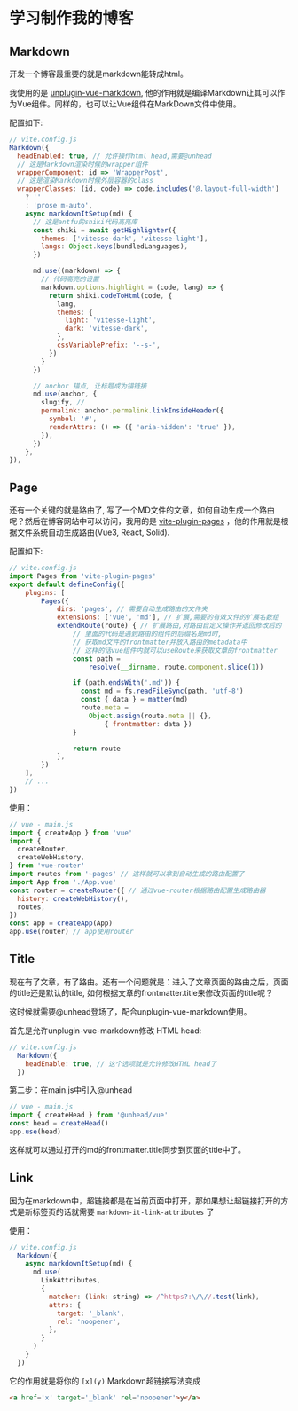 # 学习制作我的博客

## Markdown

开发一个博客最重要的就是markdown能转成html。

我使用的是 [unplugin-vue-markdown](https://github.com/unplugin/unplugin-vue-markdown), 他的作用就是编译Markdown让其可以作为Vue组件。同样的，也可以让Vue组件在MarkDown文件中使用。

配置如下: 

```js
// vite.config.js
Markdown({
  headEnabled: true, // 允许操作html head,需要@unhead
  // 这是Markdown渲染时候的wrapper组件
  wrapperComponent: id => 'WrapperPost',
  // 这是渲染Markdown时候外层容器的class
  wrapperClasses: (id, code) => code.includes('@.layout-full-width')
    ? ''
    : 'prose m-auto',
    async markdownItSetup(md) {
      // 这是antfu的shiki代码高亮库
      const shiki = await getHighlighter({
        themes: ['vitesse-dark', 'vitesse-light'],
        langs: Object.keys(bundledLanguages),
      })

      md.use((markdown) => {
        // 代码高亮的设置
        markdown.options.highlight = (code, lang) => {
          return shiki.codeToHtml(code, {
            lang,
            themes: {
              light: 'vitesse-light',
              dark: 'vitesse-dark',
            },
            cssVariablePrefix: '--s-',
          })
        }
      })

      // anchor 锚点, 让标题成为锚链接
      md.use(anchor, {
        slugify, // 
        permalink: anchor.permalink.linkInsideHeader({
          symbol: '#',
          renderAttrs: () => ({ 'aria-hidden': 'true' }),
        }),
      })
    },
}),
```

## Page

还有一个关键的就是路由了, 写了一个MD文件的文章，如何自动生成一个路由呢？然后在博客网站中可以访问，我用的是 [vite-plugin-pages](https://github.com/hannoeru/vite-plugin-pages) ，他的作用就是根据文件系统自动生成路由(Vue3, React, Solid).

配置如下:

```js
// vite.config.js
import Pages from 'vite-plugin-pages'
export default defineConfig({
    plugins: [
        Pages({
            dirs: 'pages', // 需要自动生成路由的文件夹
            extensions: ['vue', 'md'], // 扩展,需要的有效文件的扩展名数组
            extendRoute(route) { // 扩展路由,对路由自定义操作并返回修改后的
                // 里面的代码是遇到路由的组件的后缀名是md时,
                // 获取md文件的frontmatter并放入路由的metadata中
                // 这样的话vue组件内就可以useRoute来获取文章的frontmatter
                const path = 
                    resolve(__dirname, route.component.slice(1))

                if (path.endsWith('.md')) {
                  const md = fs.readFileSync(path, 'utf-8')
                  const { data } = matter(md)
                  route.meta = 
                    Object.assign(route.meta || {},
                        { frontmatter: data })
                }

                return route
            },
        })
    ],
    // ...
})
```

使用：

```js
// vue - main.js
import { createApp } from 'vue'
import {
  createRouter,
  createWebHistory,
} from 'vue-router'
import routes from '~pages' // 这样就可以拿到自动生成的路由配置了
import App from './App.vue'
const router = createRouter({ // 通过vue-router根据路由配置生成路由器
  history: createWebHistory(),
  routes,
})
const app = createApp(App)
app.use(router) // app使用router
```

## Title

现在有了文章，有了路由。还有一个问题就是：进入了文章页面的路由之后，页面的title还是默认的title, 如何根据文章的frontmatter.title来修改页面的title呢？

这时候就需要@unhead登场了，配合unplugin-vue-markdown使用。

首先是允许unplugin-vue-markdown修改 HTML head:

```js
// vite.config.js
  Markdown({
    headEnable: true, // 这个选项就是允许修改HTML head了
  })
```

第二步：在main.js中引入@unhead

```js
// vue - main.js
import { createHead } from '@unhead/vue'
const head = createHead()
app.use(head)
```

这样就可以通过打开的md的frontmatter.title同步到页面的title中了。

## Link

因为在markdown中，超链接都是在当前页面中打开，那如果想让超链接打开的方式是新标签页的话就需要   `markdown-it-link-attributes` 了

使用：

```js
// vite.config.js
  Markdown({
    async markdownItSetup(md) {
      md.use(
        LinkAttributes, 
        {
          matcher: (link: string) => /^https?:\/\//.test(link),
          attrs: {
            target: '_blank',
            rel: 'noopener',
          },
        }
      )
    }
  })
```

它的作用就是将你的 `[x](y)` Markdown超链接写法变成

```html
<a href='x' target='_blank' rel='noopener'>y</a>
```
